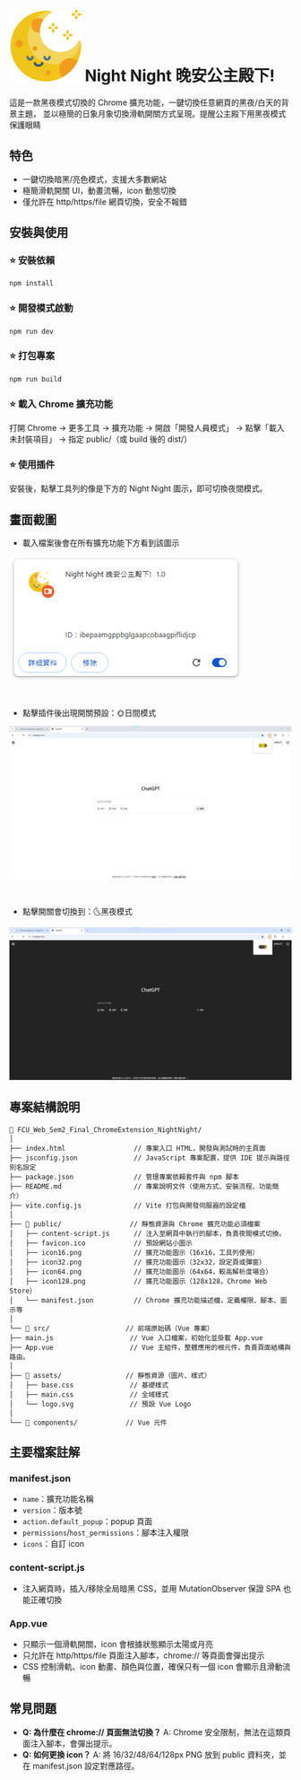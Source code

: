 # ![主畫面](public/icon128.png) Night Night 晚安公主殿下!

這是一款黑夜模式切換的 Chrome 擴充功能，一鍵切換任意網頁的黑夜/白天的背景主題，
並以極簡的日象月象切換滑軌開關方式呈現。提醒公主殿下用黑夜模式保護眼睛

## 特色
- 一鍵切換暗黑/亮色模式，支援大多數網站
- 極簡滑軌開關 UI，動畫流暢，icon 動態切換
- 僅允許在 http/https/file 網頁切換，安全不報錯

## 安裝與使用

### ⭐ 安裝依賴
```sh
npm install
```

### ⭐ 開發模式啟動
```sh
npm run dev
```

### ⭐ 打包專案
```sh
npm run build
```

### ⭐ 載入 Chrome 擴充功能
打開 Chrome → 更多工具 → 擴充功能 → 開啟「開發人員模式」 → 點擊「載入未封裝項目」 → 指定 public/（或 build 後的 dist/）

### ⭐ 使用插件
安裝後，點擊工具列的像是下方的 Night Night 圖示，即可切換夜間模式。

## 畫面截圖

- 載入檔案後會在所有擴充功能下方看到該圖示

![主畫面](images/1.png)

  <br>
  
- 點擊插件後出現開關預設：🌞日間模式
  
![主畫面](images/2.png)

  <br>

- 點擊開關會切換到：🌜黑夜模式
  
![主畫面](images/3.png)

## 專案結構說明

```
📁 FCU_Web_Sem2_Final_ChromeExtension_NightNight/
│
├── index.html                 // 專案入口 HTML，開發與測試時的主頁面
├── jsconfig.json              // JavaScript 專案配置，提供 IDE 提示與路徑別名設定
├── package.json               // 管理專案依賴套件與 npm 腳本
├── README.md                  // 專案說明文件（使用方式、安裝流程、功能簡介）
├── vite.config.js             // Vite 打包與開發伺服器的設定檔
│
├── 📁 public/                 // 靜態資源與 Chrome 擴充功能必須檔案
│   ├── content-script.js      // 注入至網頁中執行的腳本，負責夜間模式切換。
│   ├── favicon.ico            // 預設網站小圖示
│   ├── icon16.png             // 擴充功能圖示（16x16，工具列使用）
│   ├── icon32.png             // 擴充功能圖示（32x32，設定頁或彈窗）
│   ├── icon64.png             // 擴充功能圖示（64x64，較高解析度場合）
│   ├── icon128.png            // 擴充功能圖示（128x128，Chrome Web Store）
│   └── manifest.json          // Chrome 擴充功能描述檔，定義權限、腳本、圖示等
│
└── 📁 src/                   // 前端原始碼（Vue 專案）
├── main.js                   // Vue 入口檔案，初始化並掛載 App.vue
├── App.vue                   // Vue 主組件，整體應用的根元件，負責頁面結構與路由。
│
├── 📁 assets/                // 靜態資源（圖片、樣式）
│   ├── base.css              // 基礎樣式
│   ├── main.css              // 全域樣式
│   └── logo.svg              // 預設 Vue Logo
│
└── 📁 components/            // Vue 元件
```

## 主要檔案註解

### manifest.json
- `name`：擴充功能名稱
- `version`：版本號
- `action.default_popup`：popup 頁面
- `permissions`/`host_permissions`：腳本注入權限
- `icons`：自訂 icon

### content-script.js
- 注入網頁時，插入/移除全局暗黑 CSS，並用 MutationObserver 保證 SPA 也能正確切換

### App.vue
- 只顯示一個滑軌開關，icon 會根據狀態顯示太陽或月亮
- 只允許在 http/https/file 頁面注入腳本，chrome:// 等頁面會彈出提示
- CSS 控制滑軌、icon 動畫、顏色與位置，確保只有一個 icon 會顯示且滑動流暢

## 常見問題

- **Q: 為什麼在 chrome:// 頁面無法切換？**
  A: Chrome 安全限制，無法在這類頁面注入腳本，會彈出提示。
- **Q: 如何更換 icon？**
  A: 將 16/32/48/64/128px PNG 放到 public 資料夾，並在 manifest.json 設定對應路徑。
